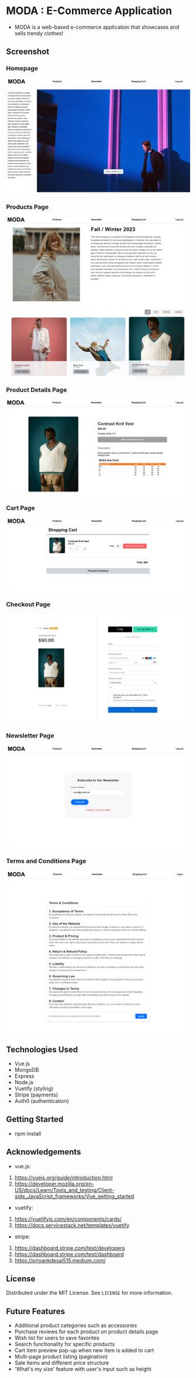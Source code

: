 # MODA : E-Commerce Application 
- MODA is a web-based e-commerce application that showcases and sells trendy clothes!

## Screenshot 

### Homepage
![Home Screen](assets/homepage.png)

### Products Page
![Products Page](assets/productsPage.png)

### Product Details Page 
![Product Details Page](assets/productDetailsPage.png)

### Cart Page
![Cart Page](assets/cartPage.png)

### Checkout Page
![Checkout Page](assets/paymentPage.png)

### Newsletter Page 
![Newsletter Page](assets/newsletterPage.png)

### Terms and Conditions Page
![Terms and Conditions Page](assets/termsConditions.png)

## Technologies Used 
- Vue.js 
- MongoDB
- Express
- Node.js
- Vuetify (styling)
- Stripe (payments)
- Auth0 (authentication)

## Getting Started 

- npm install

## Acknowledgements 

- vue.js: 
1. https://vuejs.org/guide/introduction.html
2. https://developer.mozilla.org/en-US/docs/Learn/Tools_and_testing/Client-side_JavaScript_frameworks/Vue_getting_started

- vuetify:
1. https://vuetifyjs.com/en/components/cards/
2. https://docs.servicestack.net/templates/vuetify

- stripe: 
1. https://dashboard.stripe.com/test/developers
2. https://dashboard.stripe.com/test/dashboard
4. https://priyankdesai515.medium.com/ 


## License 

Distributed under the MIT License. See `LICENSE` for more information.

## Future Features 
- Additional product categories such as accessories 
- Purchase reviews for each product on product details page 
- Wish list for users to save favorites 
- Search functionality for specific products 
- Cart item preview pop-up when new item is added to cart
- Multi-page product listing (pagination)
- Sale items and different price structure 
- 'What's my size' feature with user's input such as height 

